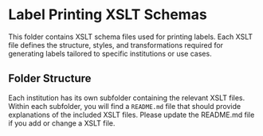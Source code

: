 # Label Printing XSLT Schemas
This folder contains XSLT schema files used for printing labels. Each XSLT file defines the structure, styles, and transformations required for generating labels tailored to specific institutions or use cases.
## Folder Structure
Each institution has its own subfolder containing the relevant XSLT files. Within each subfolder, you will find a `README.md` file that should provide explanations of the included XSLT files. Please update the README.md file if you add or change a XSLT file.

